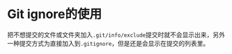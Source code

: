 # Git ignore的使用

把不想提交的文件或文件夹加入`.git/info/exclude`提交时就不会显示出来，另外一种提交方式为直接加入到`.gitignore`，但是还是会显示在提交的列表里。
